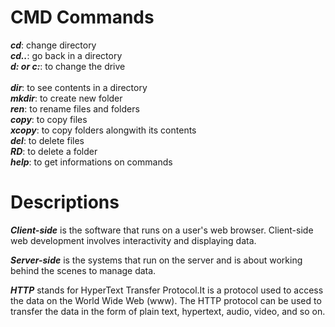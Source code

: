 # CMD Commands
 ***cd***:          change directory</br>
 ***cd..***:        go back in a directory</br>
 ***d: or c:***:    to change the drive</br>      
 ***dir***:         to see contents in a directory</br>
 ***mkdir***:       to create new folder</br>
 ***ren***:         to rename files and folders</br>
 ***copy***:        to copy files</br>
 ***xcopy***:       to copy folders alongwith its contents</br>
 ***del***:         to delete files</br>
 ***RD***:         to delete a folder</br>
 ***help***:       to get informations on commands</br>

# Descriptions
  ***Client-side*** is the software that runs on a user's web browser. Client-side web development involves interactivity and displaying data.

  ***Server-side*** is the systems that run on the server and  is about working behind the scenes to manage data.

  ***HTTP*** stands for HyperText Transfer Protocol.It is a protocol used to access the data on the World Wide Web (www). The HTTP protocol can be used to transfer the data in the form of plain text, hypertext, audio, video, and so on.


   
                

